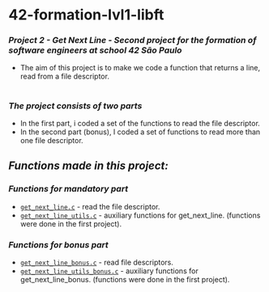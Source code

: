<h1>42-formation-lvl1-libft</h1>

### _Project 2 - Get Next Line - Second project for the formation of software engineers at school 42 São Paulo_

- The aim of this project is to make we code a function that returns a line,
read from a file descriptor.

<h1></h1>

### _The project consists of two parts_
- In the first part, i coded a set of the functions to read the file descriptor.
- In the second part (bonus), I coded a set of functions to read more than one file descriptor.

## _Functions made in this project:_

### _Functions for mandatory part_

- [`get_next_line.c`](1.Mandatory-Part/get_next_line.c) - read the file descriptor.
- [`get_next_line_utils.c`](1.Mandatory-Part/get_next_line_utils.c) - auxiliary functions for get_next_line. (functions were done in the first project).

### _Functions for bonus part_

- [`get_next_line_bonus.c`](2.Bonus-Part/get_next_line_bonus.c) - read file descriptors.
- [`get_next_line_utils_bonus.c`](2.Bonus-Part/get_next_line_utils_bonus.c) - auxiliary functions for get_next_line_bonus. (functions were done in the first project).
